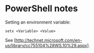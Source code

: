 # PowerShell notes

Setting an environment variable:

```dos
setx <Variable> <Value>
```

See [http://technet.microsoft.com/en-us/library/cc755104%28WS.10%29.aspx].
